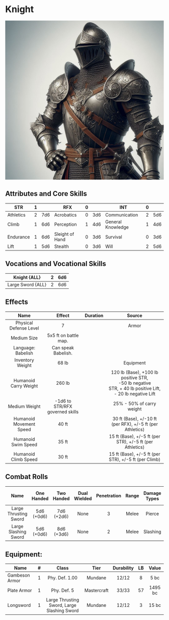 # Knight

![Art](Knight.jpg)

## Attributes and Core Skills

| STR       |   1   |       | RFX             |   0   |       | INT               |   0   |       |
| --------- | :---: | :---: | --------------- | :---: | :---: | ----------------- | :---: | :---: |
| Athletics |   2   |  7d6  | Acrobatics      |   0   |  3d6  | Communication     |   2   |  5d6  |
| Climb     |   1   |  6d6  | Perception      |   1   |  4d6  | General Knowledge |   1   |  4d6  |
| Endurance |   1   |  6d6  | Sleight of Hand |   0   |  3d6  | Survival          |   0   |  3d6  |
| Lift      |   1   |  5d6  | Stealth         |   0   |  3d6  | Will         |   2   |  5d6  |

## Vocations and Vocational Skills

| Knight {ALL}      |   2   |  6d6  |
| ----------------- | :---: | :---: |
| Large Sword {ALL} |   2   |  6d6  |

## Effects

|          Name           |             Effect              | Duration |                                                                  Source                                                                  |
| :---------------------: | :-----------------------------: | :------: | :--------------------------------------------------------------------------------------------------------------------------------------: |
| Physical Defense Level  |                7                |          |                                                                  Armor                                                                   |
|       Medium Size       |      5x5 ft on battle map.      |          |                                                                                                                                          |
|   Language: Babelish    |       Can speak Babelish.       |          |                                                                                                                                          |
|    Inventory Weight     |              68 lb              |          |                                                                Equipment                                                                 |
|  Humanoid Carry Weight  |             260 lb              |          | 120 lb (Base), +100 lb positive STR,<br />-50 lb negative STR, + 40 lb positive Lift,<br />- 20 lb negative Lift |
|      Medium Weight      | -1d6 to STR/RFX governed skills |          |                                                        25% - 50% of carry weight                                                         |
| Humanoid Movement Speed |              40 ft              |          |                                        30 ft (Base), +/-10 ft (per RFX), +/-5 ft (per Athletics)                                         |
|   Humanoid Swim Speed   |              35 ft              |          |                                         15 ft (Base), +/-5 ft (per STR), +/-5 ft (per Athletics)                                         |
|  Humanoid Climb Speed   |              30 ft              |          |                                           15 ft (Base), +/-5 ft (per STR), +/-5 ft (per Climb)                                           |

## Combat Rolls

|         Name          | One<br />Handed | Two<br />Handed | Dual<br />Wielded | Penetration | Range | Damage<br />Types | Engageable<br />Opponents | Area Of<br />Effect | Resource<br />Class |
| :-------------------: | :-------------: | :-------------: | :---------------: | :---------: | :---: | :---------------: | :-----------------------: | :-----------------: | :-----------------: |
| Large Thrusting Sword | 5d6<br />(+0d6) | 7d6<br />(+2d6) |       None        |      3      | Melee |      Pierce       |           Rapid           |        None         |        None         |
| Large Slashing Sword  | 5d6<br />(+0d6) | 8d6<br />(+3d6) |       None        |      2      | Melee |     Slashing      |           Rapid           |        None         |        None         |

## Equipment:

| Name           |   #   |                    Class                    |    Tier     | Durability |  LB   |  Value  |
| -------------- | :---: | :-----------------------------------------: | :---------: | :--------: | :---: | :-----: |
| Gambeson Armor |   1   |               Phy. Def. 1.00                |   Mundane   |   12/12    |   8   |  5 bc   |
| Plate Armor    |   1   |                 Phy. Def. 5                 | Mastercraft |   33/33    |  57   | 1495 bc |
| Longsword      |   1   | Large Thrusting Sword, Large Slashing Sword |   Mundane   |   12/12    |   3   |  15 bc  |
